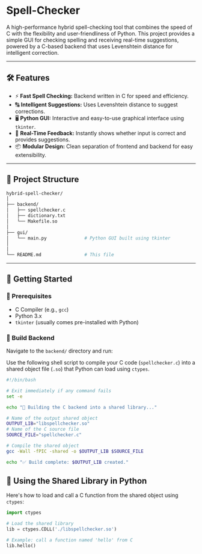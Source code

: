 # Spell-Checker
A high-performance hybrid spell-checking tool that combines the speed of C with the flexibility and user-friendliness of Python. This project provides a simple GUI for checking spelling and receiving real-time suggestions, powered by a C-based backend that uses Levenshtein distance for intelligent correction.

---

## 🛠 Features

- ⚡ **Fast Spell Checking:** Backend written in C for speed and efficiency.
- 🔠 **Intelligent Suggestions:** Uses Levenshtein distance to suggest corrections.
- 🖥 **Python GUI:** Interactive and easy-to-use graphical interface using `tkinter`.
- 🔁 **Real-Time Feedback:** Instantly shows whether input is correct and provides suggestions.
- 📦 **Modular Design:** Clean separation of frontend and backend for easy extensibility.

---

## 📁 Project Structure
```bash
hybrid-spell-checker/
│
├── backend/
│   ├── spellchecker.c    
│   ├── dictionary.txt      
│   └── Makefile.so           
│
├── gui/
│   └── main.py              # Python GUI built using tkinter
│
│
└── README.md                # This file
```

---

## 🚀 Getting Started

### 🔧 Prerequisites

- C Compiler (e.g., `gcc`)
- Python 3.x
- `tkinter` (usually comes pre-installed with Python)

### 🔨 Build Backend

Navigate to the `backend/` directory and run:

Use the following shell script to compile your C code (`spellchecker.c`) into a shared object file (`.so`) that Python can load using `ctypes`.

```bash
#!/bin/bash

# Exit immediately if any command fails
set -e

echo "🔧 Building the C backend into a shared library..."

# Name of the output shared object
OUTPUT_LIB="libspellchecker.so"
# Name of the C source file
SOURCE_FILE="spellchecker.c"

# Compile the shared object
gcc -Wall -fPIC -shared -o $OUTPUT_LIB $SOURCE_FILE

echo "✅ Build complete: $OUTPUT_LIB created."
```
## 🐍 Using the Shared Library in Python

Here's how to load and call a C function from the shared object using `ctypes`:

```python
import ctypes

# Load the shared library
lib = ctypes.CDLL('./libspellchecker.so')

# Example: call a function named 'hello' from C
lib.hello()
```
